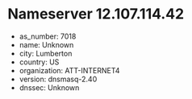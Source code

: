 # Nameserver 12.107.114.42

* as_number: 7018
* name: Unknown
* city: Lumberton
* country: US
* organization: ATT-INTERNET4
* version: dnsmasq-2.40
* dnssec: Unknown
